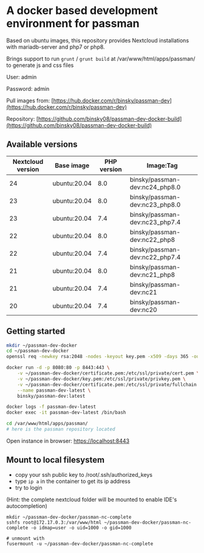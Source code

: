 # A docker based development environment for passman

Based on ubuntu images, this repository provides Nextcloud installations with mariadb-server and php7 or php8.

Brings support to run `grunt` / `grunt build` at /var/www/html/apps/passman/ to generate js and css files

User: admin

Password: admin

Pull images from: [https://hub.docker.com/r/binsky/passman-dev](https://hub.docker.com/r/binsky/passman-dev)

Repository: [https://github.com/binsky08/passman-dev-docker-build](https://github.com/binsky08/passman-dev-docker-build)


## Available versions

| Nextcloud version | Base image | PHP version | Image:Tag |
|-------------------|--------------|------------|-------------|
| 24 | ubuntu:20.04 | 8.0 | binsky/passman-dev:nc24_php8.0 |
| 23 | ubuntu:20.04 | 8.0 | binsky/passman-dev:nc23_php8.0 |
| 23 | ubuntu:20.04 | 7.4 | binsky/passman-dev:nc23_php7.4 |
| 22 | ubuntu:20.04 | 8.0 | binsky/passman-dev:nc22_php8 |
| 22 | ubuntu:20.04 | 7.4 | binsky/passman-dev:nc22_php7.4 |
| 21 | ubuntu:20.04 | 8.0 | binsky/passman-dev:nc21_php8 |
| 21 | ubuntu:20.04 | 7.4 | binsky/passman-dev:nc21 |
| 20 | ubuntu:20.04 | 7.4 | binsky/passman-dev:nc20 |


## Getting started

```bash
mkdir ~/passman-dev-docker
cd ~/passman-dev-docker
openssl req -newkey rsa:2048 -nodes -keyout key.pem -x509 -days 365 -out certificate.pem

docker run -d -p 8080:80 -p 8443:443 \
    -v ~/passman-dev-docker/certificate.pem:/etc/ssl/private/cert.pem \
    -v ~/passman-dev-docker/key.pem:/etc/ssl/private/privkey.pem \
    -v ~/passman-dev-docker/certificate.pem:/etc/ssl/private/fullchain.pem \
    --name passman-dev-latest \
    binsky/passman-dev:latest

docker logs -f passman-dev-latest
docker exec -it passman-dev-latest /bin/bash

cd /var/www/html/apps/passman/
# here is the passman repository located
```

Open instance in browser: [https://localhost:8443](https://localhost:8443)


## Mount to local filesystem

- copy your ssh public key to /root/.ssh/authorized_keys
- type `ip a` in the container to get its ip address
- try to login

(Hint: the complete nextcloud folder will be mounted to enable IDE's autocompletion)

```
mkdir ~/passman-dev-docker/passman-nc-complete
sshfs root@172.17.0.3:/var/www/html ~/passman-dev-docker/passman-nc-complete -o idmap=user -o uid=1000 -o gid=1000

# unmount with
fusermount -u ~/passman-dev-docker/passman-nc-complete
```
